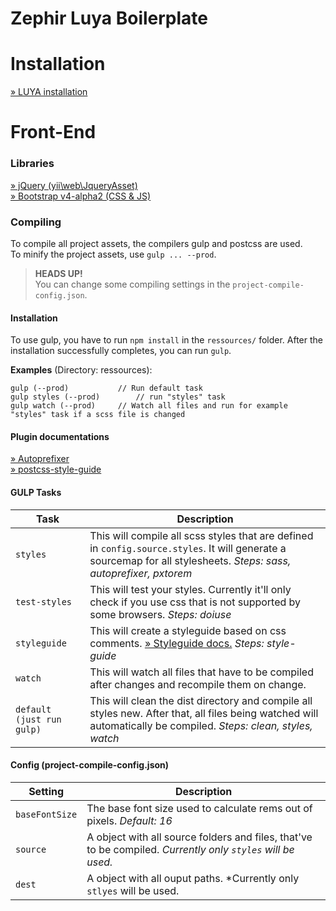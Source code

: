 Zephir Luya Boilerplate
=======================

# Installation

[» LUYA installation](https://luya.io/de/handbuch/install)

# Front-End

### Libraries

[» jQuery (yii\web\JqueryAsset)](http://www.yiiframework.com/doc-2.0/yii-web-jqueryasset.html)  
[» Bootstrap v4-alpha2 (CSS & JS)](http://v4-alpha.getbootstrap.com/)

### Compiling

To compile all project assets, the compilers gulp and postcss are used.  
To minify the project assets, use `gulp ... --prod`.

> **HEADS UP!**  
> You can change some compiling settings in the `project-compile-config.json`.

#### Installation

To use gulp, you have to run `npm install` in the `ressources/` folder. After the installation successfully completes, you can run `gulp`.

**Examples** (Directory: ressources):

```
gulp (--prod)			// Run default task
gulp styles (--prod)		// run "styles" task
gulp watch (--prod)		// Watch all files and run for example "styles" task if a scss file is changed
```

#### Plugin documentations

[» Autoprefixer](https://github.com/postcss/autoprefixer)  
[» postcss-style-guide](https://github.com/morishitter/postcss-style-guide)

#### GULP Tasks

| Task | Description |
| --- | --- |
| `styles` | This will compile all scss styles that are defined in `config.source.styles`. It will generate a sourcemap for all stylesheets. *Steps: sass, autoprefixer, pxtorem* |
| `test-styles` | This will test your styles. Currently it'll only check if you use css that is not supported by some browsers. *Steps: doiuse* |
| `styleguide` | This will create a styleguide based on css comments. [» Styleguide docs.](https://github.com/morishitter/postcss-style-guide) *Steps: style-guide* |
| `watch` | This will watch all files that have to be compiled after changes and recompile them on change. |
| `default (just run gulp)` | This will clean the dist directory and compile all styles new. After that, all files being watched will automatically be compiled. *Steps: clean, styles, watch* |

#### Config (project-compile-config.json)

| Setting | Description |
| --- | --- |
| `baseFontSize` | The base font size used to calculate rems out of pixels. *Default: 16* |
| `source` | A object with all source folders and files, that've to be compiled. *Currently only `styles` will be used.* |
| `dest` | A object with all ouput paths. *Currently only `stlyes` will be used. |